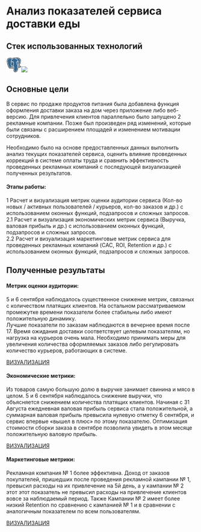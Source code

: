 # Анализ показателей сервиса доставки еды

## Cтек использованных технологий 
<img src="https://github.com/devicons/devicon/blob/master/icons/postgresql/postgresql-original.svg" height="40"/><img src="https://336118.selcdn.ru/Gutsy-Culebra/products/Redash-Logo.png" height="40"/>

## Основные цели 
  В сервис по продаже продуктов питания была добавлена функция оформления доставки заказа на дом через приложение либо веб-версию. Для привлечения клиентов параллельно было запущено 2 рекламные компании. Позже был произведен ряд изменений, которые были связаны с расширением площадей и изменением мотивации сотрудников.
  
  Необходимо было на основе предоставленных данных выполнить анализ текущих показателей сервиса, оценить влияние проведенных коррекций в системе оплаты труда и сравнить эффективность проведенных рекламных компаний с последующей визуализацией полученных результатов.
#### Этапы работы:
1 Расчет и визуализация метрик оценки аудитории сервиса (Кол-во новых / активных пользователей / курьеров, кол-во заказов и др.) с использованием оконных функций, подзапросов и сложных запросов.<br>
2.1 Расчет и визуализация экономических метрик сервиса (Выручка, валовая прибыль и др.) с использованием оконных функций, подзапросов и сложных запросов.<br>
2.2 Расчет и визуализация маркетинговые метрик сервиса для проведенных рекламных компаний (CAC, ROI, Retention и др.) с использованием оконных функций, подзапросов и сложных запросов.<br>

## Полученные результаты 

#### Метрик оценки аудитории:
5 и 6 сентября наблюдалось существенное снижение метрик, связаных с количеством платящих клиентов. На остальном рассматриваемом промежутке времени показатели более стабильны либо имеют положительную динамику.    
Лучшие показатели по заказам наблюдаются в вечернее время после 17. Время ожидания доставки соответствует целевым показателям, но нагрузка на курьеров очень мала. Необходимо принимать меры для увеличения количества оформляемых заказов либо регулировать количество курьеров, работающих в системе.

[ВИЗУАЛИЗАЦИЯ](https://redash.public.karpov.courses/public/dashboards/fsmhbQZle6FJcfnE8HbhLC0rSu8cGjclmHdjpTV9?org_slug=default)

#### Экономические метрики:
Из товаров самую большую долю в выручке занимает свинина и мясо в целом.
5 и 6 сентября наблюдалось снижение выручки, что объясняется снижением количества платящих клиентов. Начиная с 31 Августа ежедневная валовая прибыль сервиса стала положительной, а суммарная валовая прибыль превысила нулевую отметку 6 сентября, и сервис впервые «вышел в плюс» по этому показателю.
Оптимизация стоимости сборки заказа в сентябре позволила увидеть в этом месяце положительную валовую прибыль.

[ВИЗУАЛИЗАЦИЯ](https://redash.public.karpov.courses/public/dashboards/YWpHWm47j9vGZwqK4Cnznih0t6mLW5II3M9DDHdq?org_slug=default)

#### Маркетинговые метрики:

Рекламная компания № 1 более эффективна. Доход от заказов покупателей, пришедших после проведения рекламной кампании № 1, превысил расходы на их привлечение на 5й день, а у кампании № 2 этот этот показатель не превысил расходы на привлечение клиентов вовсе за наблюдаемый период. Также Кампании № 2 имеет более низкий Retention по сравнению с кампанией № 1 и в сравнении с аналогичным показателем по всем пользователям.

[ВИЗУАЛИЗАЦИЯ](https://redash.public.karpov.courses/public/dashboards/P4EvKqOhIqJ67Alvxndt58RyQZy4Sp5f1G43LLTX?org_slug=default)
